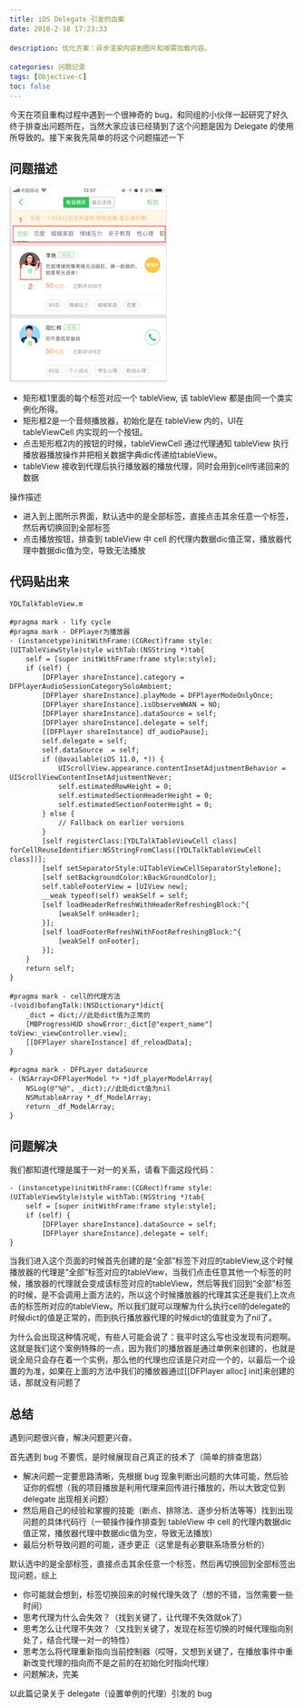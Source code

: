 ```yaml
---
title: iOS Delegate 引发的血案
date: 2018-2-18 17:23:33

description: 优化方案：异步渲染内容到图片和按需加载内容。

categories: 问题记录
tags: [Objective-C]
toc: false 
---
```


今天在项目重构过程中遇到一个很神奇的 bug，和同组的小伙伴一起研究了好久终于排查出问题所在，当然大家应该已经猜到了这个问题是因为 Delegate 的使用所导致的。接下来我先简单的将这个问题描述一下

## 问题描述 

![](/img/iOSDelegate引发的血案.png)

* 矩形框1里面的每个标签对应一个 tableView, 该 tableView 都是由同一个类实例化所得。
* 矩形框2是一个音频播放器，初始化是在 tableView 内的，UI在 tableViewCell 内实现的一个按钮。
* 点击矩形框2内的按钮的时候，tableViewCell 通过代理通知 tableView 执行播放器播放操作并把相关数据字典dic传递给tableView。
* tableView 接收到代理后执行播放器的播放代理，同时会用到cell传递回来的数据

操作描述

* 进入到上图所示界面，默认选中的是全部标签，直接点击其余任意一个标签，然后再切换回到全部标签
* 点击播放按钮，排查到 tableView 中 cell 的代理内数据dic值正常，播放器代理中数据dic值为空，导致无法播放

## 代码贴出来
```
YDLTalkTableView.m

#pragma mark - lify cycle
#pragma mark - DFPlayer为播放器
- (instancetype)initWithFrame:(CGRect)frame style:(UITableViewStyle)style withTab:(NSString *)tab{
    self = [super initWithFrame:frame style:style];
    if (self) {
        [DFPlayer shareInstance].category = DFPlayerAudioSessionCategorySoloAmbient;
        [DFPlayer shareInstance].playMode = DFPlayerModeOnlyOnce;
        [DFPlayer shareInstance].isObserveWWAN = NO;
        [DFPlayer shareInstance].dataSource = self;
        [DFPlayer shareInstance].delegate = self;
        [[DFPlayer shareInstance] df_audioPause];
        self.delegate = self;
        self.dataSource  = self;
        if (@available(iOS 11.0, *)) {
            UIScrollView.appearance.contentInsetAdjustmentBehavior = UIScrollViewContentInsetAdjustmentNever;
            self.estimatedRowHeight = 0;
            self.estimatedSectionHeaderHeight = 0;
            self.estimatedSectionFooterHeight = 0;
        } else {
            // Fallback on earlier versions
        }
        [self registerClass:[YDLTalkTableViewCell class] forCellReuseIdentifier:NSStringFromClass([YDLTalkTableViewCell class])];
        [self setSeparatorStyle:UITableViewCellSeparatorStyleNone];
        [self setBackgroundColor:kBackGroundColor];
        self.tableFooterView = [UIView new];
        __weak typeof(self) weakSelf = self;
        [self loadHeaderRefreshWithHeaderRefreshingBlock:^{
            [weakSelf onHeader];
        }];
        [self loadFooterRefreshWithFootRefreshingBlock:^{
            [weakSelf onFooter];
        }];
    }
    return self;
}

#pragma mark - cell的代理方法
-(void)bofangTalk:(NSDictionary*)dict{
    _dict = dict;//此处dict值为正常的
    [MBProgressHUD showError:_dict[@"expert_name"] toView:_viewController.view];
    [[DFPlayer shareInstance] df_reloadData];
}

#pragma mark - DFPLayer dataSource
- (NSArray<DFPlayerModel *> *)df_playerModelArray{
    NSLog(@"%@", _dict);//此处dict值为nil
    NSMutableArray *_df_ModelArray;
    return _df_ModelArray;
}

```
## 问题解决

我们都知道代理是属于一对一的关系，请看下面这段代码：

```
- (instancetype)initWithFrame:(CGRect)frame style:(UITableViewStyle)style withTab:(NSString *)tab{
    self = [super initWithFrame:frame style:style];
    if (self) {
        [DFPlayer shareInstance].dataSource = self;
        [DFPlayer shareInstance].delegate = self;
}
```

当我们进入这个页面的时候首先创建的是“全部”标签下对应的tableView,这个时候播放器的代理是“全部”标签对应的tableView，当我们点击任意其他一个标签的时候，播放器的代理就会变成该标签对应的tableView，然后等我们回到“全部”标签的时候，是不会调用上面方法的，所以这个时候播放器的代理其实还是我们上次点击的标签所对应的tableView。所以我们就可以理解为什么执行cell的delegate的时候dict的值是正常的，而到执行播放器代理的时候dict的值就变为了nil了。


为什么会出现这种情况呢，有些人可能会说了：我平时这么写也没发现有问题啊。这就是我们这个案例特殊的一点，因为我们的播放器是通过单例来创建的，也就是说全局只会存在着一个实例，那么他的代理也应该是只对应一个的，以最后一个设置的为准，如果在上面的方法中我们的播放器通过[[DFPlayer alloc] init]来创建的话，那就没有问题了

## 总结

遇到问题很兴奋，解决问题更兴奋。

首先遇到 bug 不要慌，是时候展现自己真正的技术了（简单的排查思路）

* 解决问题一定要思路清晰，先根据 bug 现象判断出问题的大体可能，然后验证你的假想（我的项目播放是利用代理来回传进行播放的，所以大致定位到 delegate 出现相关问题）
* 然后用自己的经验和掌握的技能（断点、排除法、逐步分析法等等）找到出现问题的具体代码行（一顿操作操作排查到 tableView 中 cell 的代理内数据dic值正常，播放器代理中数据dic值为空，导致无法播放）
* 最后分析导致问题的可能，逐步更正（这里是有必要联系场景分析的）

默认选中的是全部标签，直接点击其余任意一个标签，然后再切换回到全部标签出现问题，综上

* 你可能就会想到，标签切换回来的时候代理失效了（想的不错，当然需要一些时间）
* 思考代理为什么会失效？（找到关键了，让代理不失效就ok了）
* 思考怎么让代理不失效？（又找到关键了，发现在标签切换的时候代理指向别处了，结合代理一对一的特性）
* 思考怎么将代理重新指向当前控制器（哎呀，又想到关键了，在播放事件中重新改变代理的指向而不是之前的在初始化时指向代理）
* 问题解决，完美

以此篇记录关于 delegate（设置单例的代理）引发的 bug




